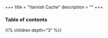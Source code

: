 +++
title = "Varnish Cache"
description = ""
+++

### Table of contents

{{% children depth="3" %}}
